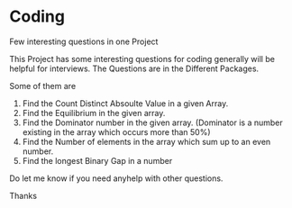 Coding
======

Few interesting questions in one Project

This Project has some interesting questions for coding generally will be helpful for interviews.
The Questions are in the Different Packages.    

Some of them are

1. Find the Count Distinct Absoulte Value in a given Array.
2. Find the Equilibrium in the given array.
3. Find the Dominator number in the given array. (Dominator is a number existing in the array which occurs more than 50%)
4. Find the Number of elements in the array which sum up to an even number.
5. Find the longest Binary Gap in a number

Do let me know if you need anyhelp with other questions.

Thanks
